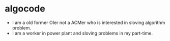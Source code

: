 # algocode
* I am a old former OIer not a ACMer who is interested in sloving algorithm problem.
* I am a worker in power plant and sloving problems in my part-time.
